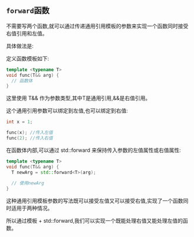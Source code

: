 ## `forward`函数

不需要写两个函数,就可以通过传递通用引用模板的参数来实现一个函数同时接受右值引用和左值。

具体做法是:

定义函数模板如下:

```cpp
template <typename T>
void func(T&& arg) {
  // 函数体
}
```

这里使用 T&& 作为参数类型,其中T是通用引用,&&是右值引用。

这个通用引用参数可以绑定到左值,也可以绑定到右值:

```cpp
int x = 1; 

func(x); //传入左值
func(2); //传入右值
```

在函数体内部,可以通过 std::forward 来保持传入参数的左值属性或右值属性:

```cpp
template <typename T>
void func(T&& arg) {
  T newArg = std::forward<T>(arg);
  
  // 使用newArg
}
```

这种通用引用模板参数的写法既可以接受左值又可以接受右值,实现了一个函数同时适用于两种情况。

所以通过模板 + std::forward,我们可以实现一个既能处理右值又能处理左值的函数。
